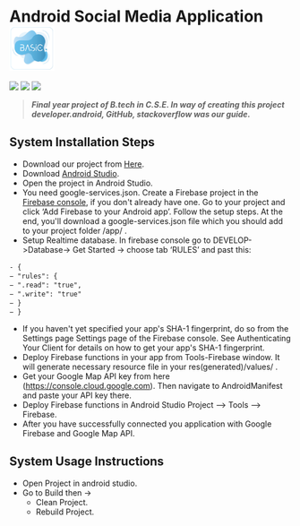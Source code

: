 # Android Social Media Application <img src="/app/src/main/ic_launcher-playstore.png" alt="Android Social Media Application" width="80" align="center"/>

<img src="https://img.shields.io/github/issues/DrkXo/Android-Social-Media-Application"/> <img src="https://img.shields.io/github/license/DrkXo/Android-Social-Media-Application?logo=MIT"/> <img src="https://img.shields.io/github/stars/DrkXo/Android-Social-Media-Application"/>
> ***Final year project of B.tech in C.S.E. In way of creating this project developer.android, GitHub, stackoverflow was our guide.***
 
## System Installation Steps
- Download our project from [Here](https://github.com/DrkXo/Android-Social-Media-Application).
- Download [Android Studio](https://developer.android.com/studio).
- Open the project in Android Studio.
- You need google-services.json. Create a Firebase project in the [Firebase console](https://console.firebase.google.com), if you don't already have one. Go to your
project and click ‘Add Firebase to your Android app’. Follow the setup steps. At
the end, you'll download a google-services.json file which you should add to your
project folder /app/ .
- Setup Realtime database. In firebase console go to DEVELOP->Database-> Get
Started -> choose tab ‘RULES’ and past this:
 ```
- {
− "rules": {
− ".read": "true",
− ".write": "true"
− }
− }
```
- If you haven't yet specified your app's SHA-1 fingerprint, do so from the Settings
page Settings page of the Firebase console. See Authenticating Your Client for
details on how to get your app's SHA-1 fingerprint.
- Deploy Firebase functions in your app from Tools-Firebase window. It will
generate necessary resource file in your res(generated)/values/ .
- Get your Google Map API key from here (https://console.cloud.google.com). Then
navigate to AndroidManifest and paste your API key there.
- Deploy Firebase functions in Android Studio Project –> Tools –> Firebase.
- After you have successfully connected you application with Google Firebase and
Google Map API.
## System Usage Instructions
- Open Project in android studio.
- Go to Build then ->
  - Clean Project.
  - Rebuild Project.

